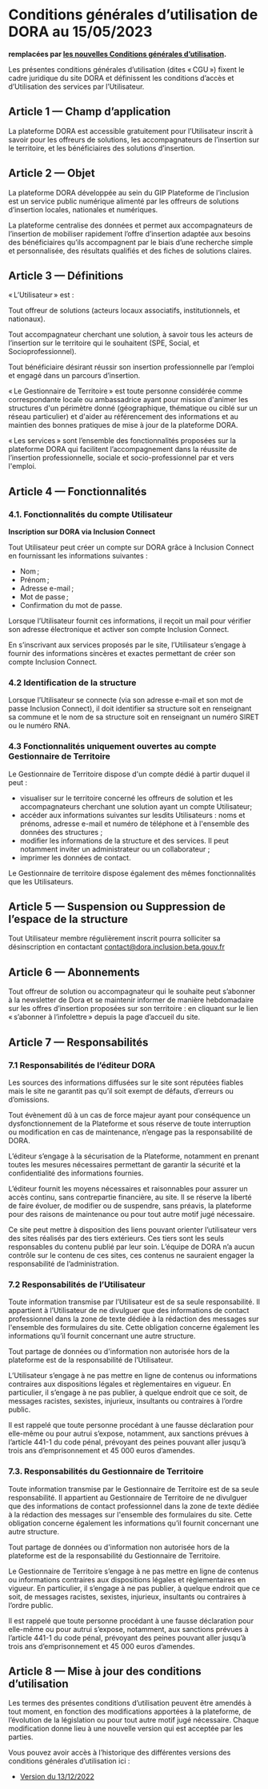 # Conditions générales d’utilisation de DORA au 15/05/2023

**remplacées par [les nouvelles Conditions générales d’utilisation](/cgu).**

Les présentes conditions générales d’utilisation (dites « CGU ») fixent le cadre juridique du site DORA et définissent les conditions d’accès et d’Utilisation des services par l’Utilisateur.

## Article 1 — Champ d’application

La plateforme DORA est accessible gratuitement pour l’Utilisateur inscrit à savoir pour les offreurs de solutions, les accompagnateurs de l’insertion sur le territoire, et les bénéficiaires des solutions d’insertion.

## Article 2 — Objet

La plateforme DORA développée au sein du GIP Plateforme de l’inclusion est un service public numérique alimenté par les offreurs de solutions d’insertion locales, nationales et numériques.

La plateforme centralise des données et permet aux accompagnateurs de l’insertion de mobiliser rapidement l’offre d’insertion adaptée aux besoins des bénéficiaires qu’ils accompagnent par le biais d’une recherche simple et personnalisée, des résultats qualifiés et des fiches de solutions claires.

## Article 3 — Définitions

« L’Utilisateur » est :

Tout offreur de solutions (acteurs locaux associatifs, institutionnels, et nationaux).

Tout accompagnateur cherchant une solution, à savoir tous les acteurs de l’insertion sur le territoire qui le souhaitent (SPE, Social, et Socioprofessionnel).

Tout bénéficiaire désirant réussir son insertion professionnelle par l’emploi et engagé dans un parcours d’insertion.

« Le Gestionnaire de Territoire » est toute personne considérée comme correspondante locale ou ambassadrice ayant pour mission d'animer les structures d'un périmètre donné (géographique, thématique ou ciblé sur un réseau particulier) et d'aider au référencement des informations et au maintien des bonnes pratiques de mise à jour de la plateforme DORA.

« Les services » sont l’ensemble des fonctionnalités proposées sur la plateforme DORA qui facilitent l’accompagnement dans la réussite de l’insertion professionnelle, sociale et socio-professionnel par et vers l'emploi.

## Article 4 — Fonctionnalités

### 4.1. Fonctionnalités du compte Utilisateur

**Inscription sur DORA via Inclusion Connect**

Tout Utilisateur peut créer un compte sur DORA grâce à Inclusion Connect en fournissant les informations suivantes :

- Nom ;
- Prénom ;
- Adresse e-mail ;
- Mot de passe ;
- Confirmation du mot de passe.

Lorsque l’Utilisateur fournit ces informations, il reçoit un mail pour vérifier son adresse électronique et activer son compte Inclusion Connect.

En s’inscrivant aux services proposés par le site, l’Utilisateur s’engage à fournir des informations sincères et exactes permettant de créer son compte Inclusion Connect.

### 4.2 Identification de la structure

Lorsque l’Utilisateur se connecte (via son adresse e-mail et son mot de passe Inclusion Connect), il doit identifier sa structure soit en renseignant sa commune et le nom de sa structure soit en renseignant un numéro SIRET ou le numéro RNA.

### 4.3 Fonctionnalités uniquement ouvertes au compte Gestionnaire de Territoire

Le Gestionnaire de Territoire dispose d'un compte dédié à partir duquel il peut :

- visualiser sur le territoire concerné les offreurs de solution et les accompagnateurs cherchant une solution ayant un compte Utilisateur;
- accéder aux informations suivantes sur lesdits Utilisateurs : noms et prénoms, adresse e-mail et numéro de téléphone et à l'ensemble des données des structures ;
- modifier les informations de la structure et des services. Il peut notamment inviter un administrateur ou un collaborateur ;
- imprimer les données de contact.

Le Gestionnaire de territoire dispose également des mêmes fonctionnalités que les Utilisateurs.

## Article 5 — Suspension ou Suppression de l’espace de la structure

Tout Utilisateur membre régulièrement inscrit pourra solliciter sa désinscription en contactant [contact@dora.inclusion.beta.gouv.fr](mailto:contact@dora.inclusion.beta.gouv.fr)

## Article 6 — Abonnements

Tout offreur de solution ou accompagnateur qui le souhaite peut s’abonner à la newsletter de Dora et se maintenir informer de manière hebdomadaire sur les offres d’insertion proposées sur son territoire : en cliquant sur le lien « s’abonner à l’infolettre » depuis la page d’accueil du site.

## Article 7 — Responsabilités

### 7.1 Responsabilités de l’éditeur DORA

Les sources des informations diffusées sur le site sont réputées fiables mais le site ne garantit pas qu’il soit exempt de défauts, d’erreurs ou d’omissions.

Tout évènement dû à un cas de force majeur ayant pour conséquence un dysfonctionnement de la Plateforme et sous réserve de toute interruption ou modification en cas de maintenance, n’engage pas la responsabilité de DORA.

L’éditeur s’engage à la sécurisation de la Plateforme, notamment en prenant toutes les mesures nécessaires permettant de garantir la sécurité et la confidentialité des informations fournies.

L’éditeur fournit les moyens nécessaires et raisonnables pour assurer un accès continu, sans contrepartie financière, au site. Il se réserve la liberté de faire évoluer, de modifier ou de suspendre, sans préavis, la plateforme pour des raisons de maintenance ou pour tout autre motif jugé nécessaire.

Ce site peut mettre à disposition des liens pouvant orienter l’utilisateur vers des sites réalisés par des tiers extérieurs. Ces tiers sont les seuls responsables du contenu publié par leur soin. L’équipe de DORA n’a aucun contrôle sur le contenu de ces sites, ces contenus ne sauraient engager la responsabilité de l’administration.

### 7.2 Responsabilités de l’Utilisateur

Toute information transmise par l’Utilisateur est de sa seule responsabilité. Il appartient à l’Utilisateur de ne divulguer que des informations de contact professionnel dans la zone de texte dédiée à la rédaction des messages sur l'ensemble des formulaires du site. Cette obligation concerne également les informations qu’il fournit concernant une autre structure.

Tout partage de données ou d'information non autorisée hors de la plateforme est de la responsabilité de l’Utilisateur.

L’Utilisateur s’engage à ne pas mettre en ligne de contenus ou informations contraires aux dispositions légales et règlementaires en vigueur. En particulier, il s’engage à ne pas publier, à quelque endroit que ce soit, de messages racistes, sexistes, injurieux, insultants ou contraires à l’ordre public.

Il est rappelé que toute personne procédant à une fausse déclaration pour elle-même ou pour autrui s’expose, notamment, aux sanctions prévues à l’article 441-1 du code pénal, prévoyant des peines pouvant aller jusqu’à trois ans d’emprisonnement et 45 000 euros d’amendes.

### 7.3. Responsabilités du Gestionnaire de Territoire

Toute information transmise par le Gestionnaire de Territoire est de sa seule responsabilité. Il appartient au Gestionnaire de Territoire de ne divulguer que des informations de contact professionnel dans la zone de texte dédiée à la rédaction des messages sur l'ensemble des formulaires du site. Cette obligation concerne également les informations qu’il fournit concernant une autre structure.

Tout partage de données ou d'information non autorisée hors de la plateforme est de la responsabilité du Gestionnaire de Territoire.

Le Gestionnaire de Territoire s’engage à ne pas mettre en ligne de contenus ou informations contraires aux dispositions légales et règlementaires en vigueur. En particulier, il s’engage à ne pas publier, à quelque endroit que ce soit, de messages racistes, sexistes, injurieux, insultants ou contraires à l’ordre public.

Il est rappelé que toute personne procédant à une fausse déclaration pour elle-même ou pour autrui s’expose, notamment, aux sanctions prévues à l’article 441-1 du code pénal, prévoyant des peines pouvant aller jusqu’à trois ans d’emprisonnement et 45 000 euros d’amendes.

## Article 8 — Mise à jour des conditions d’utilisation

Les termes des présentes conditions d’utilisation peuvent être amendés à tout moment, en fonction des modifications apportées à la plateforme, de l’évolution de la législation ou pour tout autre motif jugé nécessaire. Chaque modification donne lieu à une nouvelle version qui est acceptée par les parties.

Vous pouvez avoir accès à l’historique des différentes versions des conditions générales d’utilisation ici :

- [Version du 13/12/2022](/cgu/cgu-20221213)
